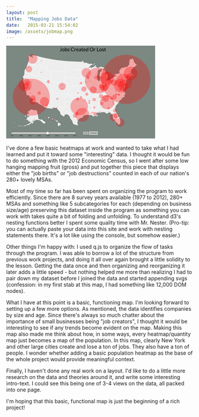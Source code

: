 ```yaml
---
layout: post
title:  "Mapping Jobs Data"
date:   2015-03-21 15:54:02
image: /assets/jobmap.png
---
```


[<img src="/assets/jobmap.png">](/projects/census/index.html)

I've done a few basic heatmaps at work and wanted to take what I had learned and put it toward some "interesting" data. I thought it would be fun to do something with the 2012 Economic Census, so I went after some low hanging mapping fruit (gross) and put together this piece that displays either the "job births" or "job destructions" counted in each of our nation's 280+ lovely MSAs.

Most of my time so far has been spent on organizing the program to work efficiently. Since there are 8 survey years available (1977 to 2012), 280+ MSAs and something like 5 subcategories for each (depending on business size/age) preserving this dataset inside the program as something you can work with takes quite a bit of folding and unfolding. To understand d3's nesting functions better I spent some quality time with Mr. Nester. (Pro-tip: you can actually paste your data into this site and work with nesting statements there. It's a lot like using the console, but somehow easier.)

Other things I'm happy with: I used q.js to organize the flow of tasks through the program. I was able to borrow a lot of the structure from previous work projects, and doing it all over again brought a little solidity to the lesson. Getting the data once and then organizing and reorganizing it later adds a little speed - but nothing helped me more than realizing I had to pair down my dataset before I joined the data and started appending svgs (confession: in my first stab at this map, I had something like 12,000 DOM nodes).

What I have at this point is a basic, functioning map. I'm looking forward to setting up a few more options. As mentioned, the data identifies companies by size and age. Since there's always so much chatter about the importance of small businesses being "job creators", I thought it would be interesting to see if any trends become evident on the map.
Making this map also made me think about how, in some ways, every heatmap/quantity map just becomes a map of the population. In this map, clearly New York and other large cities create and lose a ton of jobs. They also have a ton of people. I wonder whether adding a basic population heatmap as the base of the whole project would provide meaningful context.

Finally, I haven't done any real work on a layout. I'd like to do a little more research on the data and theories around it, and write some interesting intro-text. I could see this being one of 3-4 views on the data, all packed into one page.

I'm hoping that this basic, functional map is just the beginning of a rich project!
